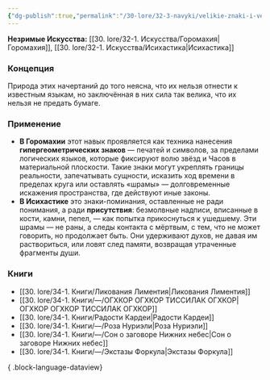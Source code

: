 ```yaml
---
{"dg-publish":true,"permalink":"/30-lore/32-3-navyki/velikie-znaki-i-velikie-shramy/","tags":["незримое/навык"]}
---
```


**Незримые Искусства:** [[30. lore/32-1. Искусства/Горомахия\|Горомахия]], [[30. lore/32-1. Искусства/Исихастика\|Исихастика]]
### Концепция
Природа этих начертаний до того неясна, что их нельзя отнести к известным языкам, но заключённая в них сила так велика, что их нельзя не предать бумаге.
### Применение
- **В Горомахии** этот навык проявляется как техника нанесения **гипергеометрических знаков** — печатей и символов, за пределами логических языков, которые фиксируют волю звёзд и Часов в материальной плоскости. Такие знаки могут укреплять границы реальности, запечатывать сущности, исказить ход времени в пределах круга или оставлять «шрамы» — долговременные искажения пространства, где действуют иные законы.
- **В Исихастике** это знаки-поминания, оставленные не ради понимания, а ради **присутствия**: безмолвные надписи, вписанные в кости, камни, пепел, — как попытка прикоснуться к ушедшему. Эти шрамы — не раны, а следы контакта с мёртвым, с тем, что не может говорить, но продолжает быть. Они удерживают духов, не давая им раствориться, или ловят след памяти, возвращая утраченные фрагменты души.
### Книги
- [[30. lore/34-1. Книги/Ликования Лиментия\|Ликования Лиментия]]
- [[30. lore/34-1. Книги/—/ОГХКОР ОГХКОР ТИССИЛАК ОГХКОР\|ОГХКОР ОГХКОР ТИССИЛАК ОГХКОР]]
- [[30. lore/34-1. Книги/Радости Кардеи\|Радости Кардеи]]
- [[30. lore/34-1. Книги/—/Роза Нуриэли\|Роза Нуриэли]]
- [[30. lore/34-1. Книги/—/Сон о заговоре Нижних небес\|Сон о заговоре Нижних небес]]
- [[30. lore/34-1. Книги/—/Экстазы Форкула\|Экстазы Форкула]]

{ .block-language-dataview}

